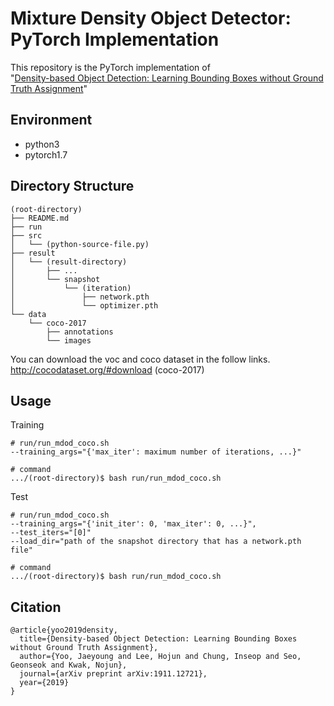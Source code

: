 Mixture Density Object Detector: PyTorch Implementation
===========================================================

This repository is the PyTorch implementation of  
"[Density-based Object Detection: Learning Bounding Boxes without Ground Truth Assignment](https://arxiv.org/abs/1911.12721)"

Environment
-----------
- python3
- pytorch1.7

Directory Structure
-------------------
```
(root-directory)
├── README.md
├── run
├── src
│   └── (python-source-file.py)
├── result
│   └── (result-directory)
│       ├── ...
│       └── snapshot
│           └── (iteration)
│               ├── network.pth
│               └── optimizer.pth
└── data
    └── coco-2017
        ├── annotations
        └── images
```
You can download the voc and coco dataset in the follow links.  
http://cocodataset.org/#download (coco-2017)

Usage
-----
Training
```
# run/run_mdod_coco.sh
--training_args="{'max_iter': maximum number of iterations, ...}"

# command
.../(root-directory)$ bash run/run_mdod_coco.sh
```
Test
```
# run/run_mdod_coco.sh
--training_args="{'init_iter': 0, 'max_iter': 0, ...}",
--test_iters="[0]"
--load_dir="path of the snapshot directory that has a network.pth file"

# command
.../(root-directory)$ bash run/run_mdod_coco.sh
```

Citation
--------
```
@article{yoo2019density,
  title={Density-based Object Detection: Learning Bounding Boxes without Ground Truth Assignment},
  author={Yoo, Jaeyoung and Lee, Hojun and Chung, Inseop and Seo, Geonseok and Kwak, Nojun},
  journal={arXiv preprint arXiv:1911.12721},
  year={2019}
}
